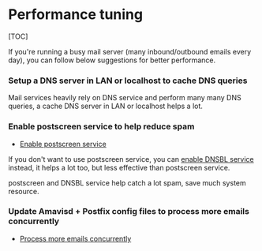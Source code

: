 # Performance tuning

[TOC]

If you're running a busy mail server (many inbound/outbound emails every day),
you can follow below suggestions for better performance.

###  Setup a DNS server in LAN or localhost to cache DNS queries

Mail services heavily rely on DNS service and perform many many DNS queries,
a cache DNS server in LAN or localhost helps a lot.

### Enable postscreen service to help reduce spam

* [Enable postscreen service](./enable.postscreen.html)

If you don't want to use postscreen service, you can [enable DNSBL service](./enable.dnsbl.html)
instead, it helps a lot too, but less effective than postscreen service.

postscreen and DNSBL service help catch a lot spam, save much system resource.

###  Update Amavisd + Postfix config files to process more emails concurrently

* [Process more emails concurrently](./concurrent.processing.html)
